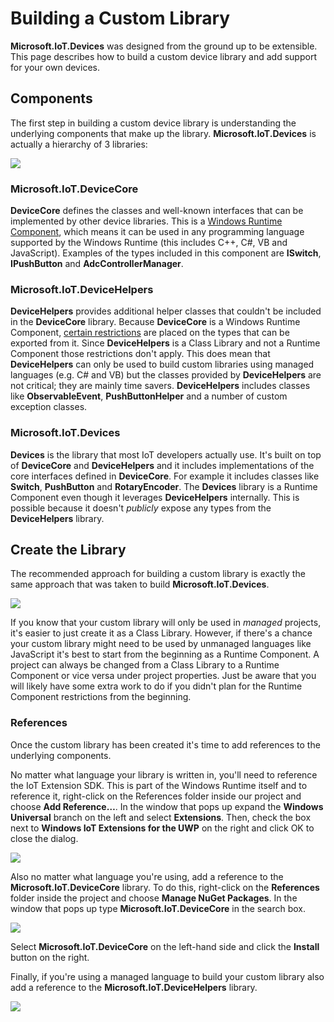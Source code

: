# Building a Custom Library #
**Microsoft.IoT.Devices** was designed from the ground up to be extensible. This page describes how to build a custom device library and add support for your own devices.

## Components ##
The first step in building a custom device library is understanding the underlying components that make up the library. **Microsoft.IoT.Devices** is actually a hierarchy of 3 libraries:

![](images/structure.png)

### Microsoft.IoT.DeviceCore ###
**DeviceCore** defines the classes and well-known interfaces that can be implemented by other device libraries. This is a [Windows Runtime Component](https://msdn.microsoft.com/en-us/library/windows/apps/xaml/hh441572.aspx), which means it can be used in any programming language supported by the Windows Runtime (this includes C++, C#, VB and JavaScript). Examples of the types included in this component are **ISwitch**, **IPushButton** and **AdcControllerManager**.

### Microsoft.IoT.DeviceHelpers ###
**DeviceHelpers** provides additional helper classes that couldn't be included in the **DeviceCore** library. Because **DeviceCore** is a Windows Runtime Component, [certain restrictions](https://msdn.microsoft.com/en-us/library/windows/apps/xaml/br230301.aspx) are placed on the types that can be exported from it. Since **DeviceHelpers** is a Class Library and not a Runtime Component those restrictions don't apply. This does mean that **DeviceHelpers** can only be used to build custom libraries using managed languages (e.g. C# and VB) but the classes provided by **DeviceHelpers** are not critical; they are mainly time savers. **DeviceHelpers** includes classes like **ObservableEvent**, **PushButtonHelper** and a number of custom exception classes.  

### Microsoft.IoT.Devices ###
**Devices** is the library that most IoT developers actually use. It's built on top of **DeviceCore** and **DeviceHelpers** and it includes implementations of the core interfaces defined in **DeviceCore**. For example it includes classes like **Switch**, **PushButton** and **RotaryEncoder**. The **Devices** library is a Runtime Component even though it leverages **DeviceHelpers** internally. This is possible because it doesn't *publicly* expose any types from the **DeviceHelpers** library.


## Create the Library ##
The recommended approach for building a custom library is exactly the same approach that was taken to build **Microsoft.IoT.Devices**.

![](images/newlibproj.png)

If you know that your custom library will only be used in *managed* projects, it's easier to just create it as a Class Library. However, if there's a chance your custom library might need to be used by unmanaged languages like JavaScript it's best to start from the beginning as a Runtime Component. A project can always be changed from a Class Library to a Runtime Component or vice versa under project properties. Just be aware that you will likely have some extra work to do if you didn't plan for the Runtime Component restrictions from the beginning.

### References ###
Once the custom library has been created it's time to add references to the underlying components.

No matter what language your library is written in, you'll need to reference the IoT Extension SDK. This is part of the Windows Runtime itself and to reference it, right-click on the References folder inside our project and choose **Add Reference…**. In the window that pops up expand the **Windows Universal** branch on the left and select **Extensions**. Then, check the box next to **Windows IoT Extensions for the UWP** on the right and click OK to close the dialog.

![](images/iotextension.png)

Also no matter what language you're using, add a reference to the **Microsoft.IoT.DeviceCore** library. To do this, right-click on the **References** folder inside the project and choose **Manage NuGet Packages**. In the window that pops up type **Microsoft.IoT.DeviceCore** in the search box.

![](images/devicecorepack.png)

Select **Microsoft.IoT.DeviceCore** on the left-hand side and click the **Install** button on the right.

Finally, if you're using a managed language to build your custom library also add a reference to the **Microsoft.IoT.DeviceHelpers** library.

![](images/devicehelperspack.png)
